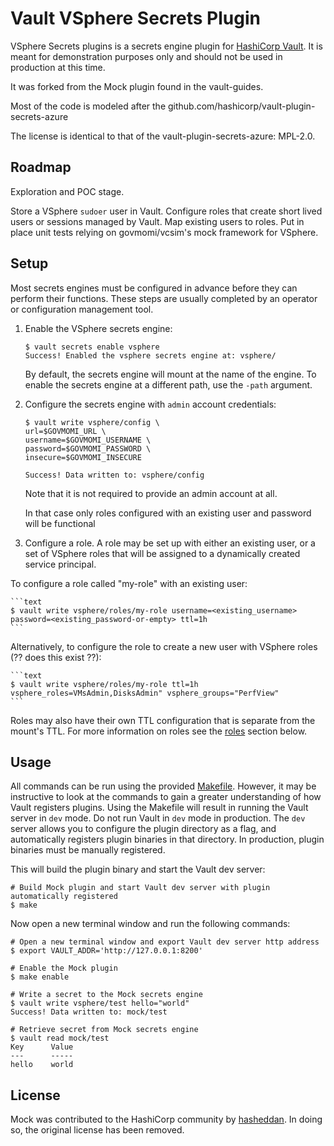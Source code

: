 # Vault VSphere Secrets Plugin

VSphere Secrets plugins is a secrets engine plugin for [HashiCorp Vault](https://www.vaultproject.io/). It is meant for demonstration purposes only and should not be used in production at this time.

It was forked from the Mock plugin found in the vault-guides.

Most of the code is modeled after the github.com/hashicorp/vault-plugin-secrets-azure

The license is identical to that of the vault-plugin-secrets-azure: MPL-2.0.

## Roadmap

Exploration and POC stage.

Store a VSphere `sudoer` user in Vault.
Configure roles that create short lived users or sessions managed by Vault.
Map existing users to roles.
Put in place unit tests relying on govmomi/vcsim's mock framework for VSphere.

## Setup

Most secrets engines must be configured in advance before they can perform their
functions. These steps are usually completed by an operator or configuration
management tool.

1. Enable the VSphere secrets engine:

    ```text
    $ vault secrets enable vsphere
    Success! Enabled the vsphere secrets engine at: vsphere/
    ```

    By default, the secrets engine will mount at the name of the engine. To
    enable the secrets engine at a different path, use the `-path` argument.

1. Configure the secrets engine with `admin` account credentials:

    ```text
    $ vault write vsphere/config \
    url=$GOVMOMI_URL \
    username=$GOVMOMI_USERNAME \
    password=$GOVMOMI_PASSWORD \
    insecure=$GOVMOMI_INSECURE

    Success! Data written to: vsphere/config
    ```

    Note that it is not required to provide an admin account at all.

    In that case only roles configured with an existing user and password will be functional

2. Configure a role. A role may be set up with either an existing user, or
a set of VSphere roles that will be assigned to a dynamically created service principal.

To configure a role called "my-role" with an existing user:

    ```text
    $ vault write vsphere/roles/my-role username=<existing_username> password=<existing_password-or-empty> ttl=1h
    ```

Alternatively, to configure the role to create a new user with VSphere roles (?? does this exist ??):

    ```text
    $ vault write vsphere/roles/my-role ttl=1h vsphere_roles=VMsAdmin,DisksAdmin" vsphere_groups="PerfView"
    ```

Roles may also have their own TTL configuration that is separate from the mount's
TTL. For more information on roles see the [roles](#roles) section below.



## Usage

All commands can be run using the provided [Makefile](./Makefile). However, it may be instructive to look at the commands to gain a greater understanding of how Vault registers plugins. Using the Makefile will result in running the Vault server in `dev` mode. Do not run Vault in `dev` mode in production. The `dev` server allows you to configure the plugin directory as a flag, and automatically registers plugin binaries in that directory. In production, plugin binaries must be manually registered.

This will build the plugin binary and start the Vault dev server:
```
# Build Mock plugin and start Vault dev server with plugin automatically registered
$ make
```

Now open a new terminal window and run the following commands:
```
# Open a new terminal window and export Vault dev server http address
$ export VAULT_ADDR='http://127.0.0.1:8200'

# Enable the Mock plugin
$ make enable

# Write a secret to the Mock secrets engine
$ vault write vsphere/test hello="world"
Success! Data written to: mock/test

# Retrieve secret from Mock secrets engine
$ vault read mock/test
Key      Value
---      -----
hello    world
```

## License

Mock was contributed to the HashiCorp community by [hasheddan](https://github.com/hasheddan/vault-plugin-secrets-covert). In doing so, the original license has been removed.